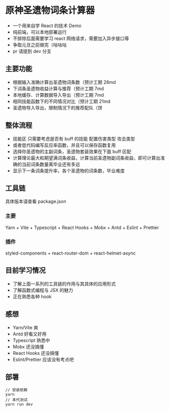 # 原神圣遗物词条计算器

- 一个用来自学 React 的技术 Demo
- 纯前端，可以本地部署运行
- 不排除后面需要学习 react 网络请求，需要加入异步接口等
- 争取元旦之前做完（咕咕咕
- pr 请提到 dev 分支

## 主要功能

- 根据输入准确计算出圣遗物词条数（预计工期 28md
- 下词条圣遗物收益计算与推荐（预计工期 7md
- 本地缓存、计算数据导入导出（预计工期 7md
- 相同技能函数下的不同情况对比（预计工期 21md
- 圣遗物导入导出，限制情况下的推荐配队（饼

## 整体流程

- 技能区 只需要考虑是否有 buff 的技能 配置伤害类型 攻击类型
- 或者低代码编写反应率函数，并且可以保存函数复用
- 选择你圣遗物的主副词条，圣遗物套装效果在下面 buff 区配
- 计算理论最大和期望满词条收益，计算当前圣遗物副词条收益，即可计算出准确的当前词条数量离毕业还有多远
- 显示下一条词条提升率，各个圣遗物的词条数，毕业难度

## 工具链

具体版本请查看 package.json

### 主要

Yarn + Vite + Typescript + React Hooks + Mobx + Antd + Eslint + Prettier

### 插件

styled-components + react-router-dom + react-helmet-async

## 目前学习情况

- 了解上面一系列的工具链的作用与其具体的应用形式
- 了解函数式编程与 JSX 的魅力
- 正在熟悉各种 hook

## 感想

- Yarn/Vite 爽
- Antd 好看又好用
- Typescript 熟悉中
- Mobx 还没搞懂
- React Hooks 还没搞懂
- Eslint/Prettier 应该没有考点吧

## 部署

```
// 安装依赖
yarn
// 本代测试
yarn run dev
```
